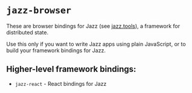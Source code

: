 # `jazz-browser`

These are browser bindings for Jazz (see [jazz.tools](https://jazz.tools)), a framework for distributed state.

Use this only if you want to write Jazz apps using plain JavaScript,
or to build your framework bindings for Jazz.

## Higher-level framework bindings:

- `jazz-react` - React bindings for Jazz